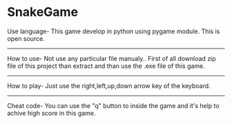 # SnakeGame
Use language-
This game develop in python using pygame module. This is open source. 
********************************

How to use- 
Not use any particular file manualy..
First of all download zip file of this project than extract and than use the .exe file of this game.
********************************

How to play-
Just use the right,left,up,down arrow key of the keyboard.
********************************

Cheat code-
You can use the "q" button to inside the game and it's help to achive high score in this game.

